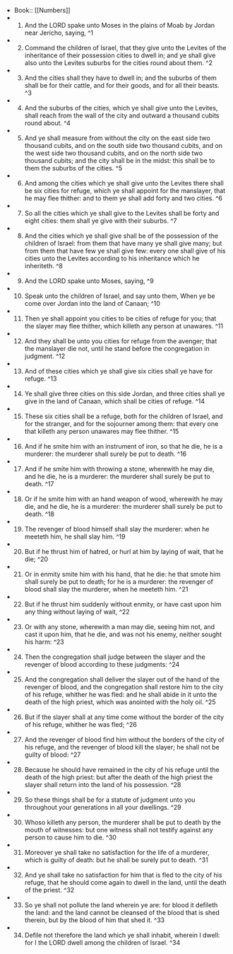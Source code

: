 - Book:: [[Numbers]]
- 1. And the LORD spake unto Moses in the plains of Moab by Jordan near Jericho, saying, ^1
- 2. Command the children of Israel, that they give unto the Levites of the inheritance of their possession cities to dwell in; and ye shall give also unto the Levites suburbs for the cities round about them. ^2
- 3. And the cities shall they have to dwell in; and the suburbs of them shall be for their cattle, and for their goods, and for all their beasts. ^3
- 4. And the suburbs of the cities, which ye shall give unto the Levites, shall reach from the wall of the city and outward a thousand cubits round about. ^4
- 5. And ye shall measure from without the city on the east side two thousand cubits, and on the south side two thousand cubits, and on the west side two thousand cubits, and on the north side two thousand cubits; and the city shall be in the midst: this shall be to them the suburbs of the cities. ^5
- 6. And among the cities which ye shall give unto the Levites there shall be six cities for refuge, which ye shall appoint for the manslayer, that he may flee thither: and to them ye shall add forty and two cities. ^6
- 7. So all the cities which ye shall give to the Levites shall be forty and eight cities: them shall ye give with their suburbs. ^7
- 8. And the cities which ye shall give shall be of the possession of the children of Israel: from them that have many ye shall give many; but from them that have few ye shall give few: every one shall give of his cities unto the Levites according to his inheritance which he inheriteth. ^8
- 9. And the LORD spake unto Moses, saying, ^9
- 10. Speak unto the children of Israel, and say unto them, When ye be come over Jordan into the land of Canaan; ^10
- 11. Then ye shall appoint you cities to be cities of refuge for you; that the slayer may flee thither, which killeth any person at unawares. ^11
- 12. And they shall be unto you cities for refuge from the avenger; that the manslayer die not, until he stand before the congregation in judgment. ^12
- 13. And of these cities which ye shall give six cities shall ye have for refuge. ^13
- 14. Ye shall give three cities on this side Jordan, and three cities shall ye give in the land of Canaan, which shall be cities of refuge. ^14
- 15. These six cities shall be a refuge, both for the children of Israel, and for the stranger, and for the sojourner among them: that every one that killeth any person unawares may flee thither. ^15
- 16. And if he smite him with an instrument of iron, so that he die, he is a murderer: the murderer shall surely be put to death. ^16
- 17. And if he smite him with throwing a stone, wherewith he may die, and he die, he is a murderer: the murderer shall surely be put to death. ^17
- 18. Or if he smite him with an hand weapon of wood, wherewith he may die, and he die, he is a murderer: the murderer shall surely be put to death. ^18
- 19. The revenger of blood himself shall slay the murderer: when he meeteth him, he shall slay him. ^19
- 20. But if he thrust him of hatred, or hurl at him by laying of wait, that he die; ^20
- 21. Or in enmity smite him with his hand, that he die: he that smote him shall surely be put to death; for he is a murderer: the revenger of blood shall slay the murderer, when he meeteth him. ^21
- 22. But if he thrust him suddenly without enmity, or have cast upon him any thing without laying of wait, ^22
- 23. Or with any stone, wherewith a man may die, seeing him not, and cast it upon him, that he die, and was not his enemy, neither sought his harm: ^23
- 24. Then the congregation shall judge between the slayer and the revenger of blood according to these judgments: ^24
- 25. And the congregation shall deliver the slayer out of the hand of the revenger of blood, and the congregation shall restore him to the city of his refuge, whither he was fled: and he shall abide in it unto the death of the high priest, which was anointed with the holy oil. ^25
- 26. But if the slayer shall at any time come without the border of the city of his refuge, whither he was fled; ^26
- 27. And the revenger of blood find him without the borders of the city of his refuge, and the revenger of blood kill the slayer; he shall not be guilty of blood: ^27
- 28. Because he should have remained in the city of his refuge until the death of the high priest: but after the death of the high priest the slayer shall return into the land of his possession. ^28
- 29. So these things shall be for a statute of judgment unto you throughout your generations in all your dwellings. ^29
- 30. Whoso killeth any person, the murderer shall be put to death by the mouth of witnesses: but one witness shall not testify against any person to cause him to die. ^30
- 31. Moreover ye shall take no satisfaction for the life of a murderer, which is guilty of death: but he shall be surely put to death. ^31
- 32. And ye shall take no satisfaction for him that is fled to the city of his refuge, that he should come again to dwell in the land, until the death of the priest. ^32
- 33. So ye shall not pollute the land wherein ye are: for blood it defileth the land: and the land cannot be cleansed of the blood that is shed therein, but by the blood of him that shed it. ^33
- 34. Defile not therefore the land which ye shall inhabit, wherein I dwell: for I the LORD dwell among the children of Israel. ^34
